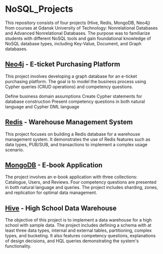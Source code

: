 # NoSQL_Projects
This repository consists of four projects (Hive, Redis, MongoDB, Neo4j) from courses at Gdansk University of Technology: Nonrelational Databases and Advanced Nonrelational Databases. The purpose was to familiarize students with different NoSQL tools and gain foundational knowledge of NoSQL database types, including Key-Value, Document, and Graph databases.    


## [Neo4j](https://github.com/JanGniedziejko/NoSQL_Projects/tree/main/Neo4j%20-%20Graph%20Databases) - E-ticket Purchasing Platform

This project involves developing a graph database for an e-ticket purchasing platform. The goal is to model the business process using Cypher queries (CRUD operations) and competency questions.

Define business domain assumptions
Create Cypher statements for database construction
Present competency questions in both natural language and Cypher DML language

## [Redis](https://github.com/JanGniedziejko/NoSQL_Projects/tree/main/Redis%20-%20KeyValue%20Databases) - Warehouse Management System

This project focuses on building a Redis database for a warehouse management system. It demonstrates the use of Redis features such as data types, PUB/SUB, and transactions to implement a complex usage scenario.

## [MongoDB](https://github.com/JanGniedziejko/NoSQL_Projects/tree/main/MongoDB%20-%20Document%20Databases) - E-book Application

The project involves an e-book application with three collections: Catalogue, Users, and Reviews. Four competency questions are presented in both natural language and queries. The project includes sharding, zones, and replication for optimal data management.

## [Hive](https://github.com/JanGniedziejko/NoSQL_Projects/tree/main/Hive) - High School Data Warehouse

The objective of this project is to implement a data warehouse for a high school with sample data. The project includes defining a schema with at least three data types, internal and external tables, partitioning, complex types, and bucketing. It also features competency questions, explanations of design decisions, and HQL queries demonstrating the system's functionality.
